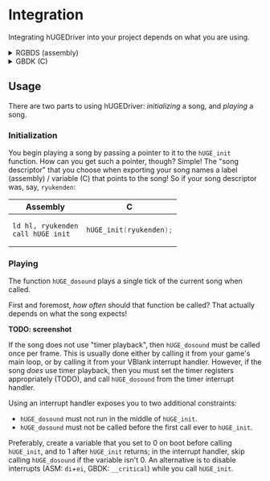 # Integration

Integrating hUGEDriver into your project depends on what you are using.

<details><summary>RGBDS (assembly)</summary>

Get the [release of hUGEDriver](https://github.com/SuperDisk/hUGEDriver/releases) that matches your version of hUGETracker.

Import [`hUGEDriver.asm`](https://github.com/SuperDisk/hUGEDriver/blob/master/hUGEDriver.asm) and [`hUGE.inc`](https://github.com/SuperDisk/hUGEDriver/blob/master/include/hUGE.inc) (in the `include` directory) into your project (songs need the latter as well).
You will additionally need [`hardware.inc`](https://github.com/gbdev/hardware.inc) 4.2 or later, if you don't already.

Then, simply compile `hUGEDriver.asm` with the rest of your code, and you're done!

</details>

<details><summary>GBDK (C)</summary>

hUGEDriver releases contain a pre-compiled `.lib` for use with GBDK-2020. Link it while compiling, include `hUGEDriver.h`, and you're done:

```sh
lcc ... -Wl-lhUGEDriver.lib
```

If you want to compile the driver yourself, a few extra steps are necessary.

0. You will need [RGBDS](https://rgbds.gbdev.io), and [Python](https://www.python.org/)
1. Assemble hUGEDriver: `rgbasm -o hUGEDriver.obj hUGEDriver.asm`
3. Convert the object file: `python tools\rgb2sdas.py -o hUGEDriver.o hUGEDriver.obj`
4. Import `hUGEDriver.h` into your project
5. Simply link `hUGEDriver.o` with the rest of your code, and you're done!

</details>

## Usage

There are two parts to using hUGEDriver: *initializing* a song, and *playing* a song.

### Initialization

You begin playing a song by passing a pointer to it to the `hUGE_init` function.
How can you get such a pointer, though?
Simple!
The "song descriptor" that you choose when exporting your song names a label (assembly) / variable (C) that points to the song!
So if your song descriptor was, say, `ryukenden`:

<table><thead><tr><th>Assembly</th><th>C</th></tr></thead><tbody><tr><td>

```avrasm
ld hl, ryukenden
call hUGE_init
```

</td><td>

```c
hUGE_init(ryukenden);
```

</td></tr></tbody></table>

### Playing

The function `hUGE_dosound` plays a single tick of the current song when called.

First and foremost, *how often* should that function be called? That actually depends on what the song expects!

**TODO: screenshot**

If the song does not use "timer playback", then `hUGE_dosound` must be called once per frame.
This is usually done either by calling it from your game's main loop, or by calling it from your VBlank interrupt handler.
However, if the song *does* use timer playback, then you must set the timer registers appropriately (TODO), and call `hUGE_dosound` from the timer interrupt handler.

Using an interrupt handler exposes you to two additional constraints:

- `hUGE_dosound` must not run in the middle of `hUGE_init`.
- `hUGE_dosound` must not be called before the first call ever to `hUGE_init`.

Preferably, create a variable that you set to 0 on boot before calling `hUGE_init`, and to 1 after `hUGE_init` returns; in the interrupt handler, skip calling `hUGE_dosound` if the variable isn't 0. An alternative is to disable interrupts (ASM: `di`+`ei`, GBDK: `__critical`) while you call `hUGE_init`.
